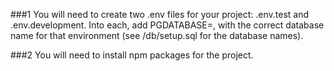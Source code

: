###1 You will need to create two .env files for your project: .env.test and .env.development. 
Into each, add PGDATABASE=, with the correct database name for that environment 
(see /db/setup.sql for the database names).

###2 You will need to install npm packages for the project.
